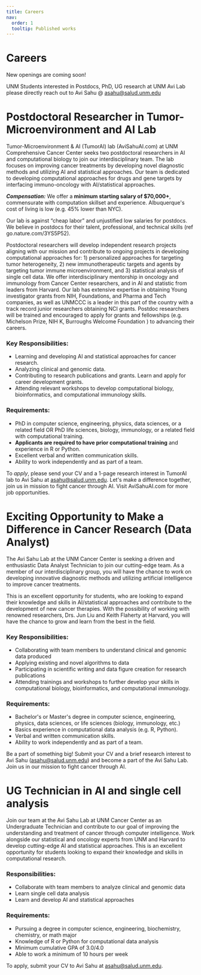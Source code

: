 ```yaml
---
title: Careers
nav:
  order: 1
  tooltip: Published works
---
```


# <i class="fas fa-microscope"></i>Careers

New openings are coming soon!

UNM Students interested in Postdocs, PhD, UG research at UNM Avi Lab please directly reach out to Avi Sahu @ [asahu@salud.unm.edu](asahu@salud.unm.edu) 

# Postdoctoral Researcher in Tumor-Microenvironment and AI Lab
Tumor-Microenvironment & AI (TumorAI) lab (AviSahuAI.com) at UNM Comprehensive Cancer Center seeks two postdoctoral researchers in AI and computational biology to join our interdisciplinary team. The lab focuses on improving cancer treatments by developing novel diagnostic methods and utilizing AI and statistical approaches. Our team is dedicated to developing computational approaches for drugs and gene targets by interfacing immuno-oncology with AI/statistical approaches.

***Compensation:*** 
We offer a **minimum starting salary of $70,000+**, commensurate with computation skillset and experience. Albuquerque's cost of living is low (e.g. 45% lower than NYC).

Our lab is against “cheap labor” and unjustified low salaries for postdocs. We believe in postdocs for their talent, professional, and technical skills (ref go.nature.com/3YS5P52). 


Postdoctoral researchers will develop independent research projects aligning with our mission and contribute to ongoing projects in developing computational approaches for: 1) personalized approaches for targeting tumor heterogeneity, 2) new immunotherapeutic targets and agents by targeting tumor immune microenvironment, and 3) statistical analysis of single cell data. We offer interdisciplinary mentorship in oncology and immunology from Cancer Center researchers, and in AI and statistic from leaders from Harvard. Our lab has extensive expertise in obtaining Young investigator grants from NIH, Foundations, and Pharma and Tech companies, as well as UNMCCC is a leader in this part of the country with a track record junior researchers obtaining NCI grants. Postdoc researchers will be trained and encouraged to apply for grants and fellowships (e.g. Michelson Prize, NIH K, Burroughs Welcome Foundation ) to advancing their careers.

### Key Responsibilities:
- Learning and developing AI and statistical approaches for cancer research.
- Analyzing clinical and genomic data.
- Contributing to research publications and grants. Learn and apply for career development grants.
- Attending relevant workshops to develop computational biology, bioinformatics, and computational immunology skills.

### Requirements:
- PhD in computer science, engineering, physics, data sciences, or a related field OR PhD life sciences, biology, immunology, or a related field with computational training.
- **Applicants are required to have prior computational training** and experience in R or Python.
- Excellent verbal and written communication skills.
- Ability to work independently and as part of a team.


To *apply*, please send your CV and a 1-page research interest in TumorAI lab to Avi Sahu at [asahu@salud.unm.edu](asahu@salud.unm.edu). Let's make a difference together, join us in mission to fight cancer through AI. Visit AviSahuAI.com for more job opportunities.


# Exciting Opportunity to Make a Difference in Cancer Research (Data Analyst)

The Avi Sahu Lab at the UNM Cancer Center is seeking a driven and enthusiastic Data Analyst Technician to join our cutting-edge team. As a member of our interdisciplinary group, you will have the chance to work on developing innovative diagnostic methods and utilizing artificial intelligence to improve cancer treatments.

This is an excellent opportunity for students, who are looking to expand their knowledge and skills in AI/statistical approaches and contribute to the development of new cancer therapies. With the possibility of working with renowned researchers, Drs. Jun Liu and Keith Flaherty at Harvard, you will have the chance to grow and learn from the best in the field.

### Key Responsibilities:

- Collaborating with team members to understand clinical and genomic data produced
- Applying existing and novel algorithms to data
- Participating in scientific writing and data figure creation for research publications
- Attending trainings and workshops to further develop your skills in computational biology, bioinformatics, and computational immunology.


### Requirements:

- Bachelor's or Master's degree in computer science, engineering, physics, data sciences, or life sciences (biology, immunology, etc.)
- Basics experience in computational data analysis (e.g. R, Python).
- Verbal and written communication skills. 
- Ability to work independently and as part of a team.

Be a part of something big! Submit your CV and a brief research interest to Avi Sahu ([asahu@salud.unm.edu](asahu@salud.unm.edu)) and become a part of the Avi Sahu Lab. Join us in our mission to fight cancer through AI.


# UG Technician in AI and single cell analysis

Join our team at the Avi Sahu Lab at UNM Cancer Center as an Undergraduate Technician and contribute to our goal of improving the understanding and treatment of cancer through computer intelligence. Work alongside our statistical and oncology experts from UNM and Harvard to develop cutting-edge AI and statistical approaches. This is an excellent opportunity for students looking to expand their knowledge and skills in computational research.

### Responsibilities:
- Collaborate with team members to analyze clinical and genomic data
- Learn single cell data analysis
- Learn and develop AI and statistical approaches

### Requirements:
- Pursuing a degree in computer science, engineering, biochemistry, chemistry, or math major
- Knowledge of R or Python for computational data analysis
- Minimum cumulative GPA of 3.0/4.0
- Able to work a minimum of 10 hours per week

To apply, submit your CV to Avi Sahu at [asahu@salud.unm.edu](asahu@salud.unm.edu). 